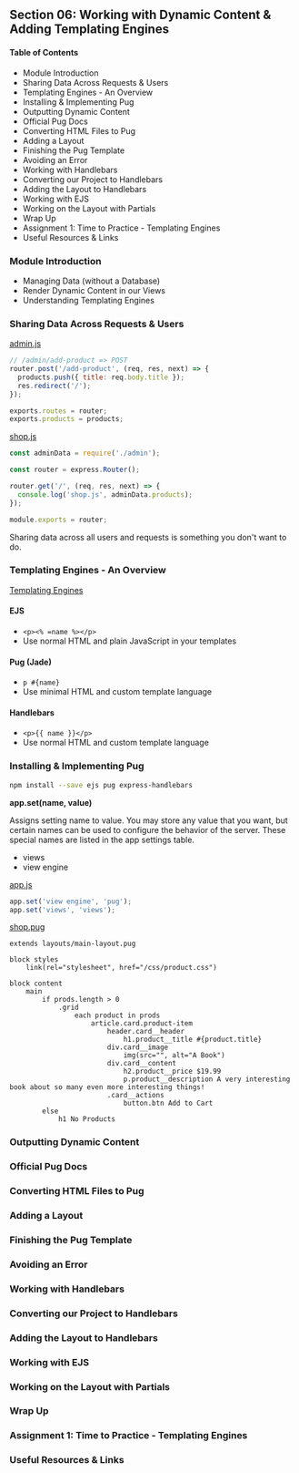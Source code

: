 ## Section 06: Working with Dynamic Content & Adding Templating Engines

#### Table of Contents

- Module Introduction
- Sharing Data Across Requests & Users
- Templating Engines - An Overview
- Installing & Implementing Pug
- Outputting Dynamic Content
- Official Pug Docs
- Converting HTML Files to Pug
- Adding a Layout
- Finishing the Pug Template
- Avoiding an Error
- Working with Handlebars
- Converting our Project to Handlebars
- Adding the Layout to Handlebars
- Working with EJS
- Working on the Layout with Partials
- Wrap Up
- Assignment 1: Time to Practice - Templating Engines
- Useful Resources & Links

### Module Introduction

- Managing Data (without a Database)
- Render Dynamic Content in our Views
- Understanding Templating Engines

### Sharing Data Across Requests & Users

[admin.js](/NodeJS_The_Complete_Guide/06_working_with_dynamic_content_&_adding_templating_engines/code/routes/admin.js)

```js
// /admin/add-product => POST
router.post('/add-product', (req, res, next) => {
  products.push({ title: req.body.title });
  res.redirect('/');
});

exports.routes = router;
exports.products = products;
```

[shop.js](/NodeJS_The_Complete_Guide/06_working_with_dynamic_content_&_adding_templating_engines/code/routes/shop.js)

```js
const adminData = require('./admin');

const router = express.Router();

router.get('/', (req, res, next) => {
  console.log('shop.js', adminData.products);
});

module.exports = router;
```

Sharing data across all users and requests is something you don't want to do.

### Templating Engines - An Overview

[Templating Engines](/NodeJS_The_Complete_Guide/06_working_with_dynamic_content_&_adding_templating_engines/images/templating_engines.png)

#### EJS

- `<p><% =name %></p>`
- Use normal HTML and plain JavaScript in your templates

#### Pug (Jade)

- `p #{name}`
- Use minimal HTML and custom template language

#### Handlebars

- `<p>{{ name }}</p>`
- Use normal HTML and custom template language

### Installing & Implementing Pug

```bash
npm install --save ejs pug express-handlebars
```

**app.set(name, value)**

Assigns setting name to value. You may store any value that you want, but
certain names can be used to configure the behavior of the server. These special
names are listed in the app settings table.

- views
- view engine

[app.js](/NodeJS_The_Complete_Guide/06_working_with_dynamic_content_&_adding_templating_engines/code/app.js)

```js
app.set('view engine', 'pug');
app.set('views', 'views');
```

[shop.pug](/NodeJS_The_Complete_Guide/06_working_with_dynamic_content_&_adding_templating_engines/code/views/shop.pug)

```pug
extends layouts/main-layout.pug

block styles
    link(rel="stylesheet", href="/css/product.css")

block content
    main
        if prods.length > 0
            .grid
                each product in prods
                    article.card.product-item
                        header.card__header
                            h1.product__title #{product.title}
                        div.card__image
                            img(src="", alt="A Book")
                        div.card__content
                            h2.product__price $19.99
                            p.product__description A very interesting book about so many even more interesting things!
                        .card__actions
                            button.btn Add to Cart
        else
            h1 No Products
```

### Outputting Dynamic Content

### Official Pug Docs

### Converting HTML Files to Pug

### Adding a Layout

### Finishing the Pug Template

### Avoiding an Error

### Working with Handlebars

### Converting our Project to Handlebars

### Adding the Layout to Handlebars

### Working with EJS

### Working on the Layout with Partials

### Wrap Up

### Assignment 1: Time to Practice - Templating Engines

### Useful Resources & Links
